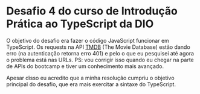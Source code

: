 # Desafio 4 do curso de Introdução Prática ao TypeScript da DIO

O objetivo do desafio era fazer o código JavaScript funcionar em TypeScript. Os requests na API [TMDB](https://www.themoviedb.org/) (The Movie Database) estão dando erro (na autenticação retorna erro 401) e pelo o que eu pesquisei até agora o problema está nas URLs. PS: vou corrigir isso quando eu chegar na parte de APIs do bootcamp e tiver um conhecimento mais avançado.

Apesar disso eu acredito que a minha resolução cumpriu o objetivo principal do desafio, que era mais exercitar a sintaxe do TypeScript.